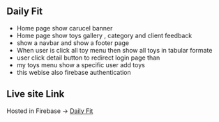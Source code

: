 ## Daily Fit ##
* Home page show carucel banner
* Home page show toys gallery , category and client feedback
* show a navbar and show a footer page
* When user is click all toy menu then show all toys in tabular formate
* user click detail button to redirect login page than
* my toys menu show a specific user add toys
* this webise also firebase authentication

## Live site Link 
Hosted in Firebase -> [Daily Fit](https://edu-toy-emporium.web.app/)